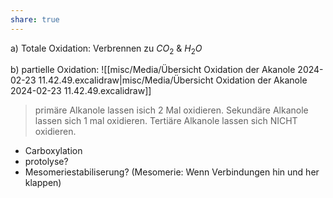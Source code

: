 ```yaml
---
share: true
---
```


a) Totale Oxidation: Verbrennen zu $CO_{2}$ & $H_{2}O$

b) partielle Oxidation: 
![[misc/Media/Übersicht Oxidation der Akanole 2024-02-23 11.42.49.excalidraw|misc/Media/Übersicht Oxidation der Akanole 2024-02-23 11.42.49.excalidraw]]


> primäre Alkanole lassen isich 2 Mal oxidieren.
> Sekundäre Alkanole lassen sich 1 mal oxidieren.
> Tertiäre  Alkanole lassen sich NICHT oxidieren.


- Carboxylation 
- protolyse? 
- Mesomeriestabiliserung? (Mesomerie: Wenn Verbindungen hin und her klappen)



